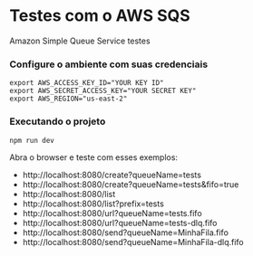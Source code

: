 # Testes com o AWS SQS
Amazon Simple Queue Service testes

### Configure o ambiente com suas credenciais
```
export AWS_ACCESS_KEY_ID="YOUR KEY ID"
export AWS_SECRET_ACCESS_KEY="YOUR SECRET KEY"
export AWS_REGION="us-east-2"

```

### Executando o projeto
```
npm run dev
```

Abra o browser e teste com esses exemplos:

- http://localhost:8080/create?queueName=tests
- http://localhost:8080/create?queueName=tests&fifo=true
- http://localhost:8080/list
- http://localhost:8080/list?prefix=tests
- http://localhost:8080/url?queueName=tests.fifo
- http://localhost:8080/url?queueName=tests-dlq.fifo
- http://localhost:8080/send?queueName=MinhaFila.fifo
- http://localhost:8080/send?queueName=MinhaFila-dlq.fifo
